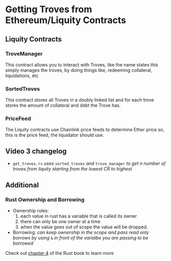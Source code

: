 # Getting Troves from Ethereum/Liquity Contracts

## Liquity Contracts

### TroveManager

This contract allows you to interact with Troves, like the name states this simply manages the troves, by doing things like, redeeming collateral, liquidations, etc

### SortedTroves

This contract stores all Troves in a doubly linked list and for each trove stores the amount of collateral and debt the Trove has.

### PriceFeed

The Liquity contracts use Chainlink price feeds to determine Ether price so, this is the price feed, the liquidator should use.

## Video 3 changelog

- `get_troves.rs`
  _uses_ `sorted_troves` _and_ `trove_manager` _to get n number of troves from liquity starting from the lowest CR to highest_

## Additional

### Rust Ownership and Borrowing

- Ownership rules:
  1.  each value in rust has a variable that is called its owner
  2.  there can only be one owner at a time
  3.  when the value goes out of scope the value will be dropped.
- Borrowing:
  _can keep ownership in the scope and pass read only borrows by using_ `&` _in front of the varialbe you are passing to be borrowed_

Check out [chapter 4](https://doc.rust-lang.org/book/ch04-01-what-is-ownership.html) of the Rust book to learn more
